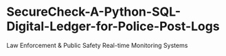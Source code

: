 # SecureCheck-A-Python-SQL-Digital-Ledger-for-Police-Post-Logs
Law Enforcement &amp; Public Safety Real-time Monitoring Systems
